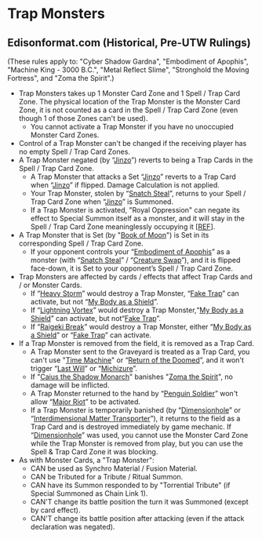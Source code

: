 # Trap Monsters

## Edisonformat.com (Historical, Pre-UTW Rulings)

(These rules apply to: "Cyber Shadow Gardna", "Embodiment of Apophis", "Machine King - 3000 B.C.", "Metal Reflect Slime", "Stronghold the Moving Fortress", and "Zoma the Spirit".)

*   Trap Monsters takes up 1 Monster Card Zone and 1 Spell / Trap Card Zone. The physical location of the Trap Monster is the Monster Card Zone, it is not counted as a card in the Spell / Trap Card Zone (even though 1 of those Zones can't be used).
    *   You cannot activate a Trap Monster if you have no unoccupied Monster Card Zones.
*   Control of a Trap Monster can't be changed if the receiving player has no empty Spell / Trap Card Zones.
*   A Trap Monster negated (by “[Jinzo](https://yugioh.fandom.com/wiki/Jinzo)”) reverts to being a Trap Cards in the Spell / Trap Card Zone.
    *   A Trap Monster that attacks a Set “[Jinzo](https://yugioh.fandom.com/wiki/Jinzo)” reverts to a Trap Card when “[Jinzo](https://yugioh.fandom.com/wiki/Jinzo)” if flipped. Damage Calculation is not applied.
    *   Your Trap Monster, stolen by “[Snatch Steal](https://yugioh.fandom.com/wiki/Snatch_Steal)”, returns to your Spell / Trap Card Zone when “[Jinzo](https://yugioh.fandom.com/wiki/Jinzo)” is Summoned.
    *   If a Trap Monster is activated, "Royal Oppression" can negate its effect to Special Summon itself as a monster, and it will stay in the Spell / Trap Card Zone meaninglessly occupying it \[[REF](https://www.pojo.biz/board/showthread.php?p=14930312)\].
*   A Trap Monster that is Set (by "[Book of Moon](https://yugipedia.com/wiki/Book_of_Moon)") is Set in its corresponding Spell / Trap Card Zone.
    *   If your opponent controls your “[Embodiment of Apophis](https://yugipedia.com/wiki/Embodiment_of_Apophis)” as a monster (with “[Snatch Steal](https://yugioh.fandom.com/wiki/Snatch_Steal)” / “[Creature Swap](https://yugipedia.com/wiki/Creature_Swap)”), and it is flipped face-down, it is Set to your opponent’s Spell / Trap Card Zone.
*   Trap Monsters are affected by cards / effects that affect Trap Cards and / or Monster Cards.
    *   If “[Heavy Storm](https://yugipedia.com/wiki/Heavy_Storm)” would destroy a Trap Monster, “[Fake Trap](https://yugipedia.com/wiki/Fake_Trap)” can activate, but not “[My Body as a Shield](https://yugipedia.com/wiki/My_Body_as_a_Shield)”.
    *   If “[Lightning Vortex](https://yugipedia.com/wiki/Lightning_Vortex)” would destroy a Trap Monster,“[My Body as a Shield](https://yugipedia.com/wiki/My_Body_as_a_Shield)” can activate, but not“[Fake Trap](https://yugipedia.com/wiki/Fake_Trap)”.
    *   If “[Raigeki Break](https://yugipedia.com/wiki/Raigeki_Break)” would destroy a Trap Monster, either “[My Body as a Shield](https://yugipedia.com/wiki/My_Body_as_a_Shield)” or “[Fake Trap](https://yugipedia.com/wiki/Fake_Trap)” can activate.
*   If a Trap Monster is removed from the field, it is removed as a Trap Card.
    *   A Trap Monster sent to the Graveyard is treated as a Trap Card, you can't use "[Time Machine](https://yugipedia.com/wiki/Time_Machine)" or “[Return of the Doomed](https://yugipedia.com/wiki/Return_of_the_Doomed)”, and it won't trigger “[Last Will](https://yugipedia.com/wiki/Last_Will)” or “[Michizure](https://yugipedia.com/wiki/Michizure)”.
    *   If "[Caius the Shadow Monarch](https://yugipedia.com/wiki/Caius_the_Shadow_Monarch)" banishes "[Zoma the Spirit](https://yugipedia.com/wiki/Zoma_the_Spirit)", no damage will be inflicted.
    *   A Trap Monster returned to the hand by “[Penguin Soldier](https://yugipedia.com/wiki/Penguin_Soldier)” won't allow “[Major Riot](https://yugipedia.com/wiki/Major_Riot)” to be activated.
    *   If a Trap Monster is temporarily banished (by “[Dimensionhole](https://yugipedia.com/wiki/Dimensionhole)” or “[Interdimensional Matter Transporter](https://yugipedia.com/wiki/Interdimensional_Matter_Transporter)”), it returns to the field as a Trap Card and is destroyed immediately by game mechanic. If “[Dimensionhole](https://yugipedia.com/wiki/Dimensionhole)” was used, you cannot use the Monster Card Zone while the Trap Monster is removed from play, but you can use the Spell & Trap Card Zone it was blocking.
*   As with Monster Cards, a "Trap Monster":
    *   CAN be used as Synchro Material / Fusion Material.
    *   CAN be Tributed for a Tribute / Ritual Summon.
    *   CAN have its Summon responded to by "Torrential Tribute" (if Special Summoned as Chain Link 1).
    *   CAN'T change its battle position the turn it was Summoned (except by card effect).
    *   CAN'T change its battle position after attacking (even if the attack declaration was negated).
